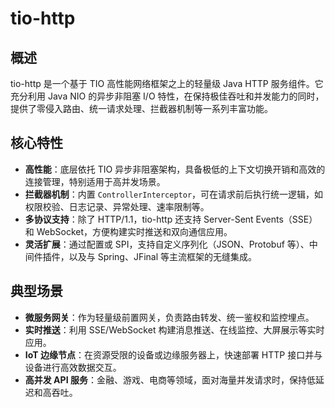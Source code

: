 # tio-http
## 概述

tio-http 是一个基于 TIO 高性能网络框架之上的轻量级 Java HTTP 服务组件。它充分利用 Java NIO 的异步非阻塞 I/O 特性，在保持极佳吞吐和并发能力的同时，提供了零侵入路由、统一请求处理、拦截器机制等一系列丰富功能。

## 核心特性

* **高性能**：底层依托 TIO 异步非阻塞架构，具备极低的上下文切换开销和高效的连接管理，特别适用于高并发场景。
* **拦截器机制**：内置 `ControllerInterceptor`，可在请求前后执行统一逻辑，如权限校验、日志记录、异常处理、速率限制等。
* **多协议支持**：除了 HTTP/1.1，tio-http 还支持 Server-Sent Events（SSE）和 WebSocket，方便构建实时推送和双向通信应用。
* **灵活扩展**：通过配置或 SPI，支持自定义序列化（JSON、Protobuf 等）、中间件插件，以及与 Spring、JFinal 等主流框架的无缝集成。

## 典型场景

* **微服务网关**：作为轻量级前置网关，负责路由转发、统一鉴权和监控埋点。
* **实时推送**：利用 SSE/WebSocket 构建消息推送、在线监控、大屏展示等实时应用。
* **IoT 边缘节点**：在资源受限的设备或边缘服务器上，快速部署 HTTP 接口并与设备进行高效数据交互。
* **高并发 API 服务**：金融、游戏、电商等领域，面对海量并发请求时，保持低延迟和高吞吐。
